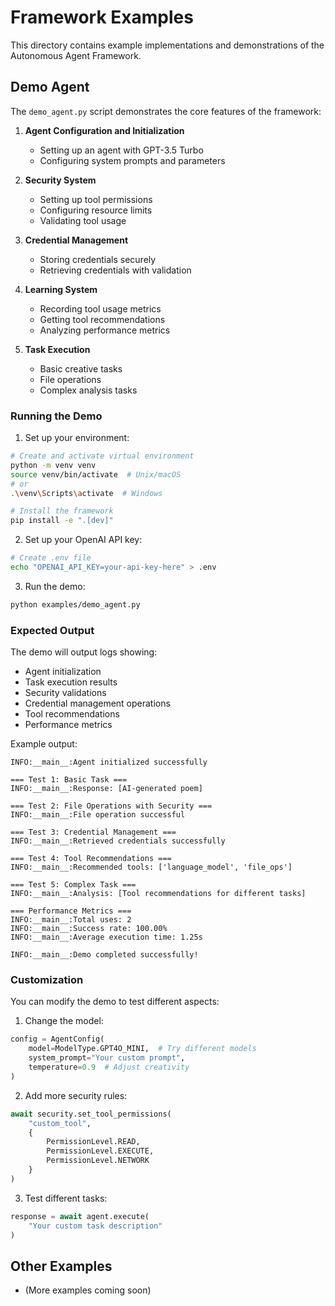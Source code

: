 # Framework Examples

This directory contains example implementations and demonstrations of the Autonomous Agent Framework.

## Demo Agent

The `demo_agent.py` script demonstrates the core features of the framework:

1. **Agent Configuration and Initialization**
   - Setting up an agent with GPT-3.5 Turbo
   - Configuring system prompts and parameters

2. **Security System**
   - Setting up tool permissions
   - Configuring resource limits
   - Validating tool usage

3. **Credential Management**
   - Storing credentials securely
   - Retrieving credentials with validation

4. **Learning System**
   - Recording tool usage metrics
   - Getting tool recommendations
   - Analyzing performance metrics

5. **Task Execution**
   - Basic creative tasks
   - File operations
   - Complex analysis tasks

### Running the Demo

1. Set up your environment:
```bash
# Create and activate virtual environment
python -m venv venv
source venv/bin/activate  # Unix/macOS
# or
.\venv\Scripts\activate  # Windows

# Install the framework
pip install -e ".[dev]"
```

2. Set up your OpenAI API key:
```bash
# Create .env file
echo "OPENAI_API_KEY=your-api-key-here" > .env
```

3. Run the demo:
```bash
python examples/demo_agent.py
```

### Expected Output

The demo will output logs showing:
- Agent initialization
- Task execution results
- Security validations
- Credential management operations
- Tool recommendations
- Performance metrics

Example output:
```
INFO:__main__:Agent initialized successfully

=== Test 1: Basic Task ===
INFO:__main__:Response: [AI-generated poem]

=== Test 2: File Operations with Security ===
INFO:__main__:File operation successful

=== Test 3: Credential Management ===
INFO:__main__:Retrieved credentials successfully

=== Test 4: Tool Recommendations ===
INFO:__main__:Recommended tools: ['language_model', 'file_ops']

=== Test 5: Complex Task ===
INFO:__main__:Analysis: [Tool recommendations for different tasks]

=== Performance Metrics ===
INFO:__main__:Total uses: 2
INFO:__main__:Success rate: 100.00%
INFO:__main__:Average execution time: 1.25s

INFO:__main__:Demo completed successfully!
```

### Customization

You can modify the demo to test different aspects:

1. Change the model:
```python
config = AgentConfig(
    model=ModelType.GPT4O_MINI,  # Try different models
    system_prompt="Your custom prompt",
    temperature=0.9  # Adjust creativity
)
```

2. Add more security rules:
```python
await security.set_tool_permissions(
    "custom_tool",
    {
        PermissionLevel.READ,
        PermissionLevel.EXECUTE,
        PermissionLevel.NETWORK
    }
)
```

3. Test different tasks:
```python
response = await agent.execute(
    "Your custom task description"
)
```

## Other Examples

- (More examples coming soon)
